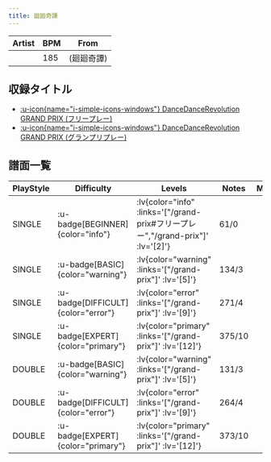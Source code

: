 ```yaml
---
title: 廻廻奇譚
---
```


|Artist|BPM|From|
|------|---|----|
||185|(廻廻奇譚)|

## 収録タイトル

- [ :u-icon{name="i-simple-icons-windows"} DanceDanceRevolution GRAND PRIX (フリープレー)](/grand-prix#フリープレー)
- [ :u-icon{name="i-simple-icons-windows"} DanceDanceRevolution GRAND PRIX (グランプリプレー)](/grand-prix)

## 譜面一覧

|PlayStyle|Difficulty|Levels|Notes|Movie|
|---------|----------|------|-----|-----|
|SINGLE| :u-badge[BEGINNER]{color="info"} | :lv{color="info" :links='["/grand-prix#フリープレー","/grand-prix"]' :lv='[2]'} |61/0||
|SINGLE| :u-badge[BASIC]{color="warning"} | :lv{color="warning" :links='["/grand-prix"]' :lv='[5]'} |134/3||
|SINGLE| :u-badge[DIFFICULT]{color="error"} | :lv{color="error" :links='["/grand-prix"]' :lv='[9]'} |271/4||
|SINGLE| :u-badge[EXPERT]{color="primary"} | :lv{color="primary" :links='["/grand-prix"]' :lv='[12]'} |375/10||
|DOUBLE| :u-badge[BASIC]{color="warning"} | :lv{color="warning" :links='["/grand-prix"]' :lv='[5]'} |131/3||
|DOUBLE| :u-badge[DIFFICULT]{color="error"} | :lv{color="error" :links='["/grand-prix"]' :lv='[9]'} |264/4||
|DOUBLE| :u-badge[EXPERT]{color="primary"} | :lv{color="primary" :links='["/grand-prix"]' :lv='[12]'} |373/10||
